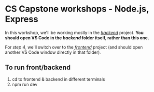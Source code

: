 # CS Capstone workshops - Node.js, Express

In this workshop, we'll be working mostly in the [_backend_](./backend/) project. **You should open VS Code in the _backend_ folder itself, rather than this one.**

For _step 4_, we'll switch over to the [_frontend_](./frontend/) project (and should open another VS Code window directly in that folder).

## To run front/backend

1. cd to frontend & backend in different terminals
2. npm run dev
